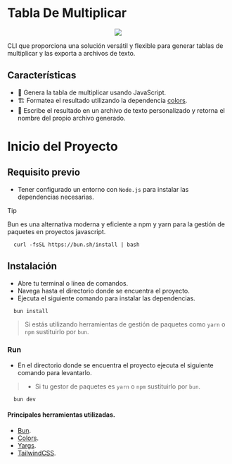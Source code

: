 # Tabla De Multiplicar

<p align="center">
<img src="https://img.shields.io/badge/Node-brightgreen?style=flat&logo=nodedotjs&logoColor=FFFFFF&labelColor=5FA04E&color=212830" />
</p>

CLI que proporciona una solución versátil y flexible para generar tablas de multiplicar
y las exporta a archivos de texto.

## Características

- 💫 Genera la tabla de multiplicar usando JavaScript.
- 🏗️ Formatea el resultado utilizando la dependencia [colors](https://www.npmjs.com/package/colors).
- 🔁 Escribe el resultado en un archivo de texto personalizado y retorna el nombre del propio archivo generado.

# Inicio del Proyecto

## Requisito previo

- Tener configurado un entorno con `Node.js` para instalar las dependencias necesarias.

> [!TIP]
> Bun es una alternativa moderna y eficiente a npm y yarn para la gestión de paquetes en proyectos javascript.
>
> ```shell
>   curl -fsSL https://bun.sh/install | bash
> ```

## Instalación

- Abre tu terminal o línea de comandos.
- Navega hasta el directorio donde se encuentra el proyecto.
- Ejecuta el siguiente comando para instalar las dependencias.

```shell
  bun install
```

> Si estás utilizando herramientas de gestión de paquetes como `yarn` o `npm` sustituirlo por `bun`.

### Run

- En el directorio donde se encuentra el proyecto ejecuta el siguiente comando para levantarlo.

> - Si tu gestor de paquetes es `yarn` o `npm` sustituirlo por `bun`.

```shell
  bun dev
```

#### Principales herramientas utilizadas.

- [Bun](https://bun.sh/docs/cli/install).
- [Colors](https://es.vitejs.dev/guide/).
- [Yargs](https://es.vitejs.dev/guide/).
- [TailwindCSS](https://tailwindcss.com/docs/installation).
